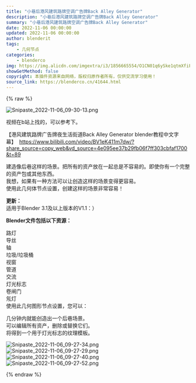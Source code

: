 ```yaml
---
title: "小巷后港风建筑路牌空调广告牌Back Alley Generator"
description: "小巷后港风建筑路牌空调广告牌Back Alley Generator"
summary: "小巷后港风建筑路牌空调广告牌Back Alley Generator"
date: 2022-11-06 00:00:00
updated: 2022-11-06 00:00:00
author: blenderit
tags: 
    - 几何节点
categories:
    - blenderco
img: https://img.alicdn.com/imgextra/i3/1856665554/O1CN01q6ySke1qtmXfiF2jy_!!1856665554.png
showGetMethod: false
copyright: 本插件资源来自网络，版权归原作者所有，仅供交流学习使用！
source_link: https://blenderco.cn/41644.html
---
```


{% raw %}
<p><img class="aligncenter" src="https://img.alicdn.com/imgextra/i3/1856665554/O1CN01q6ySke1qtmXfiF2jy_!!1856665554.png" alt="Snipaste_2022-11-06_09-30-13.png"></p><p>视频在b站上找的，可以参考下。</p><p>【港风建筑路牌广告牌夜生活街道Back Alley Generator blender教程中文字幕】  <a href="https://www.bilibili.com/video/BV1eK411m7dw/?share_source=copy_web&amp;vd_source=4e095ee37b29fb06f7ff303cbfaf1700&amp;t=89">https://www.bilibili.com/video/BV1eK411m7dw/?share_source=copy_web&amp;vd_source=4e095ee37b29fb06f7ff303cbfaf1700&amp;t=89</a></p><p>建造像后巷这样的场景。把所有的资产放在一起总是不容易的。即使你有一个完整的资产包或其他东西。<br>
我想，如果有一种方法可以让创造这样的场景变得更容易。<br>
使用此几何体节点设置，创建这样的场景非常容易！</p><div class="code-block code-block-1"></div><p><strong>更新：</strong><br>
适用于Blender 3.1及以上版本的V1.1：）</p><p><strong>Blender文件包括以下资源：</strong></p><p>路灯<br>
导丝<br>
轴<br>
垃圾/垃圾桶<br>
视窗<br>
管道<br>
交流<br>
灯光标志<br>
卷闸门<br>
氖灯<br>
使用此几何图形节点设置，您可以：</p><p>几分钟内就能创造出一个后巷场景。<br>
可以编辑所有资产，删除或替换它们。<br>
将得到一个用于灯光标志的纹理模板。</p><p><img src="https://img.alicdn.com/imgextra/i2/1856665554/O1CN0145slcl1qtmXdrTvqJ_!!1856665554.png" alt="Snipaste_2022-11-06_09-27-34.png"><img src="https://img.alicdn.com/imgextra/i2/1856665554/O1CN010YD4XT1qtmXWbQlrI_!!1856665554.png" alt="Snipaste_2022-11-06_09-27-29.png"><img src="https://img.alicdn.com/imgextra/i1/1856665554/O1CN0120pCJG1qtmXcyvtrr_!!1856665554.png" alt="Snipaste_2022-11-06_09-27-40.png"><img src="https://img.alicdn.com/imgextra/i2/1856665554/O1CN01EDTA481qtmXhe9VnJ_!!1856665554.png" alt="Snipaste_2022-11-06_09-27-52.png"></p>
<div style="display: none">blenderco</div>
{% endraw %}